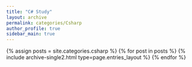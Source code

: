 ```yaml
---
title: "C# Study"
layout: archive
permalink: categories/Csharp
author_profile: true
sidebar_main: true
---
```



{% assign posts = site.categories.csharp %}
{% for post in posts %} {% include archive-single2.html type=page.entries_layout %} {% endfor %}
